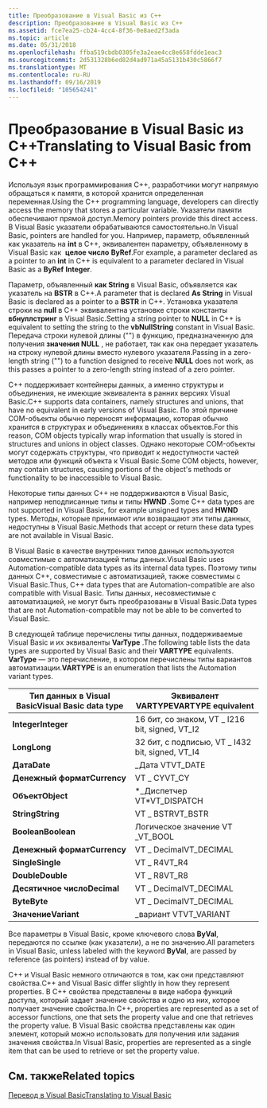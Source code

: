 ```yaml
---
title: Преобразование в Visual Basic из C++
description: Преобразование в Visual Basic из C++
ms.assetid: fce7ea25-cb24-4cc4-8f36-0e8aed2f3ada
ms.topic: article
ms.date: 05/31/2018
ms.openlocfilehash: ffba519cbdb0305fe3a2eae4cc8e658fdde1eac3
ms.sourcegitcommit: 2d531328b6ed82d4ad971a45a5131b430c5866f7
ms.translationtype: MT
ms.contentlocale: ru-RU
ms.lasthandoff: 09/16/2019
ms.locfileid: "105654241"
---
```

# <a name="translating-to-visual-basic-from-c"></a><span data-ttu-id="baf34-103">Преобразование в Visual Basic из C++</span><span class="sxs-lookup"><span data-stu-id="baf34-103">Translating to Visual Basic from C++</span></span>

<span data-ttu-id="baf34-104">Используя язык программирования C++, разработчики могут напрямую обращаться к памяти, в которой хранится определенная переменная.</span><span class="sxs-lookup"><span data-stu-id="baf34-104">Using the C++ programming language, developers can directly access the memory that stores a particular variable.</span></span> <span data-ttu-id="baf34-105">Указатели памяти обеспечивают прямой доступ.</span><span class="sxs-lookup"><span data-stu-id="baf34-105">Memory pointers provide this direct access.</span></span> <span data-ttu-id="baf34-106">В Visual Basic указатели обрабатываются самостоятельно.</span><span class="sxs-lookup"><span data-stu-id="baf34-106">In Visual Basic, pointers are handled for you.</span></span> <span data-ttu-id="baf34-107">Например, параметр, объявленный как указатель на **int** в C++, эквивалентен параметру, объявленному в Visual Basic как  **целое число** **ByRef**.</span><span class="sxs-lookup"><span data-stu-id="baf34-107">For example, a parameter declared as a pointer to an **int** in C++ is equivalent to a parameter declared in Visual Basic as a **ByRef** **Integer**.</span></span>

<span data-ttu-id="baf34-108">Параметр, объявленный **как String** в Visual Basic, объявляется как указатель на **BSTR** в C++.</span><span class="sxs-lookup"><span data-stu-id="baf34-108">A parameter that is declared **As String** in Visual Basic is declared as a pointer to a **BSTR** in C++.</span></span> <span data-ttu-id="baf34-109">Установка указателя строки на **null** в C++ эквивалентна установке строки константы **вбнуллстринг** в Visual Basic.</span><span class="sxs-lookup"><span data-stu-id="baf34-109">Setting a string pointer to **NULL** in C++ is equivalent to setting the string to the **vbNullString** constant in Visual Basic.</span></span> <span data-ttu-id="baf34-110">Передача строки нулевой длины ("") в функцию, предназначенную для получения **значения NULL** , не работает, так как она передает указатель на строку нулевой длины вместо нулевого указателя.</span><span class="sxs-lookup"><span data-stu-id="baf34-110">Passing in a zero-length string ("") to a function designed to receive **NULL** does not work, as this passes a pointer to a zero-length string instead of a zero pointer.</span></span>

<span data-ttu-id="baf34-111">C++ поддерживает контейнеры данных, а именно структуры и объединения, не имеющие эквивалента в ранних версиях Visual Basic.</span><span class="sxs-lookup"><span data-stu-id="baf34-111">C++ supports data containers, namely structures and unions, that have no equivalent in early versions of Visual Basic.</span></span> <span data-ttu-id="baf34-112">По этой причине COM-объекты обычно переносят информацию, которая обычно хранится в структурах и объединениях в классах объектов.</span><span class="sxs-lookup"><span data-stu-id="baf34-112">For this reason, COM objects typically wrap information that usually is stored in structures and unions in object classes.</span></span> <span data-ttu-id="baf34-113">Однако некоторые COM-объекты могут содержать структуры, что приводит к недоступности частей методов или функций объекта к Visual Basic.</span><span class="sxs-lookup"><span data-stu-id="baf34-113">Some COM objects, however, may contain structures, causing portions of the object's methods or functionality to be inaccessible to Visual Basic.</span></span>

<span data-ttu-id="baf34-114">Некоторые типы данных C++ не поддерживаются в Visual Basic, например неподписанные типы и типы **HWND** .</span><span class="sxs-lookup"><span data-stu-id="baf34-114">Some C++ data types are not supported in Visual Basic, for example unsigned types and **HWND** types.</span></span> <span data-ttu-id="baf34-115">Методы, которые принимают или возвращают эти типы данных, недоступны в Visual Basic.</span><span class="sxs-lookup"><span data-stu-id="baf34-115">Methods that accept or return these data types are not available in Visual Basic.</span></span>

<span data-ttu-id="baf34-116">В Visual Basic в качестве внутренних типов данных используются совместимые с автоматизацией типы данных.</span><span class="sxs-lookup"><span data-stu-id="baf34-116">Visual Basic uses Automation-compatible data types as its internal data types.</span></span> <span data-ttu-id="baf34-117">Поэтому типы данных C++, совместимые с автоматизацией, также совместимы с Visual Basic.</span><span class="sxs-lookup"><span data-stu-id="baf34-117">Thus, C++ data types that are Automation-compatible are also compatible with Visual Basic.</span></span> <span data-ttu-id="baf34-118">Типы данных, несовместимые с автоматизацией, не могут быть преобразованы в Visual Basic.</span><span class="sxs-lookup"><span data-stu-id="baf34-118">Data types that are not Automation-compatible may not be able to be converted to Visual Basic.</span></span>

<span data-ttu-id="baf34-119">В следующей таблице перечислены типы данных, поддерживаемые Visual Basic и их эквиваленты **VarType** .</span><span class="sxs-lookup"><span data-stu-id="baf34-119">The following table lists the data types are supported by Visual Basic and their **VARTYPE** equivalents.</span></span> <span data-ttu-id="baf34-120">**VarType** — это перечисление, в котором перечислены типы вариантов автоматизации.</span><span class="sxs-lookup"><span data-stu-id="baf34-120">**VARTYPE** is an enumeration that lists the Automation variant types.</span></span>



| <span data-ttu-id="baf34-121">Тип данных в Visual Basic</span><span class="sxs-lookup"><span data-stu-id="baf34-121">Visual Basic data type</span></span>  | <span data-ttu-id="baf34-122">Эквивалент VARTYPE</span><span class="sxs-lookup"><span data-stu-id="baf34-122">VARTYPE equivalent</span></span>                |
|-------------------------|-----------------------------------|
| <span data-ttu-id="baf34-123">**Integer**</span><span class="sxs-lookup"><span data-stu-id="baf34-123">**Integer**</span></span><br/>  | <span data-ttu-id="baf34-124">16 бит, со знаком, VT \_ I2</span><span class="sxs-lookup"><span data-stu-id="baf34-124">16 bit, signed, VT\_I2</span></span><br/> |
| <span data-ttu-id="baf34-125">**Long**</span><span class="sxs-lookup"><span data-stu-id="baf34-125">**Long**</span></span><br/>     | <span data-ttu-id="baf34-126">32 бит, с подписью, VT \_ I4</span><span class="sxs-lookup"><span data-stu-id="baf34-126">32 bit, signed, VT\_I4</span></span><br/> |
| <span data-ttu-id="baf34-127">**Дата**</span><span class="sxs-lookup"><span data-stu-id="baf34-127">**Date**</span></span><br/>     | <span data-ttu-id="baf34-128">\_Дата VT</span><span class="sxs-lookup"><span data-stu-id="baf34-128">VT\_DATE</span></span><br/>               |
| <span data-ttu-id="baf34-129">**Денежный формат**</span><span class="sxs-lookup"><span data-stu-id="baf34-129">**Currency**</span></span><br/> | <span data-ttu-id="baf34-130">VT \_ CY</span><span class="sxs-lookup"><span data-stu-id="baf34-130">VT\_CY</span></span><br/>                 |
| <span data-ttu-id="baf34-131">**Объект**</span><span class="sxs-lookup"><span data-stu-id="baf34-131">**Object**</span></span><br/>   | <span data-ttu-id="baf34-132">\*\_Диспетчер VT</span><span class="sxs-lookup"><span data-stu-id="baf34-132">\*VT\_DISPATCH</span></span><br/>         |
| <span data-ttu-id="baf34-133">**String**</span><span class="sxs-lookup"><span data-stu-id="baf34-133">**String**</span></span><br/>   | <span data-ttu-id="baf34-134">VT \_ BSTR</span><span class="sxs-lookup"><span data-stu-id="baf34-134">VT\_BSTR</span></span><br/>               |
| <span data-ttu-id="baf34-135">**Boolean**</span><span class="sxs-lookup"><span data-stu-id="baf34-135">**Boolean**</span></span><br/>  | <span data-ttu-id="baf34-136">Логическое значение VT \_</span><span class="sxs-lookup"><span data-stu-id="baf34-136">VT\_BOOL</span></span><br/>               |
| <span data-ttu-id="baf34-137">**Денежный формат**</span><span class="sxs-lookup"><span data-stu-id="baf34-137">**Currency**</span></span><br/> | <span data-ttu-id="baf34-138">VT \_ Decimal</span><span class="sxs-lookup"><span data-stu-id="baf34-138">VT\_DECIMAL</span></span><br/>            |
| <span data-ttu-id="baf34-139">**Single**</span><span class="sxs-lookup"><span data-stu-id="baf34-139">**Single**</span></span><br/>   | <span data-ttu-id="baf34-140">VT \_ R4</span><span class="sxs-lookup"><span data-stu-id="baf34-140">VT\_R4</span></span><br/>                 |
| <span data-ttu-id="baf34-141">**Double**</span><span class="sxs-lookup"><span data-stu-id="baf34-141">**Double**</span></span><br/>   | <span data-ttu-id="baf34-142">VT \_ R8</span><span class="sxs-lookup"><span data-stu-id="baf34-142">VT\_R8</span></span><br/>                 |
| <span data-ttu-id="baf34-143">**Десятичное число**</span><span class="sxs-lookup"><span data-stu-id="baf34-143">**Decimal**</span></span><br/>  | <span data-ttu-id="baf34-144">VT \_ Decimal</span><span class="sxs-lookup"><span data-stu-id="baf34-144">VT\_DECIMAL</span></span><br/>            |
| <span data-ttu-id="baf34-145">**Byte**</span><span class="sxs-lookup"><span data-stu-id="baf34-145">**Byte**</span></span><br/>     | <span data-ttu-id="baf34-146">VT \_ Decimal</span><span class="sxs-lookup"><span data-stu-id="baf34-146">VT\_DECIMAL</span></span><br/>            |
| <span data-ttu-id="baf34-147">**Значение**</span><span class="sxs-lookup"><span data-stu-id="baf34-147">**Variant**</span></span><br/>  | <span data-ttu-id="baf34-148">\_вариант VT</span><span class="sxs-lookup"><span data-stu-id="baf34-148">VT\_VARIANT</span></span><br/>            |



 

<span data-ttu-id="baf34-149">Все параметры в Visual Basic, кроме ключевого слова **ByVal**, передаются по ссылке (как указатели), а не по значению.</span><span class="sxs-lookup"><span data-stu-id="baf34-149">All parameters in Visual Basic, unless labeled with the keyword **ByVal**, are passed by reference (as pointers) instead of by value.</span></span>

<span data-ttu-id="baf34-150">C++ и Visual Basic немного отличаются в том, как они представляют свойства.</span><span class="sxs-lookup"><span data-stu-id="baf34-150">C++ and Visual Basic differ slightly in how they represent properties.</span></span> <span data-ttu-id="baf34-151">В C++ свойства представлены в виде набора функций доступа, который задает значение свойства и одно из них, которое получает значение свойства.</span><span class="sxs-lookup"><span data-stu-id="baf34-151">In C++, properties are represented as a set of accessor functions, one that sets the property value and one that retrieves the property value.</span></span> <span data-ttu-id="baf34-152">В Visual Basic свойства представлены как один элемент, который можно использовать для получения или задания значения свойства.</span><span class="sxs-lookup"><span data-stu-id="baf34-152">In Visual Basic, properties are represented as a single item that can be used to retrieve or set the property value.</span></span>

## <a name="related-topics"></a><span data-ttu-id="baf34-153">См. также</span><span class="sxs-lookup"><span data-stu-id="baf34-153">Related topics</span></span>

<dl> <dt>

[<span data-ttu-id="baf34-154">Перевод в Visual Basic</span><span class="sxs-lookup"><span data-stu-id="baf34-154">Translating to Visual Basic</span></span>](translating-to-visual-basic.md)
</dt> </dl>

 

 





